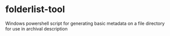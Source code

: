 # folderlist-tool
Windows powershell script for generating basic metadata on a file directory for use in archival description
